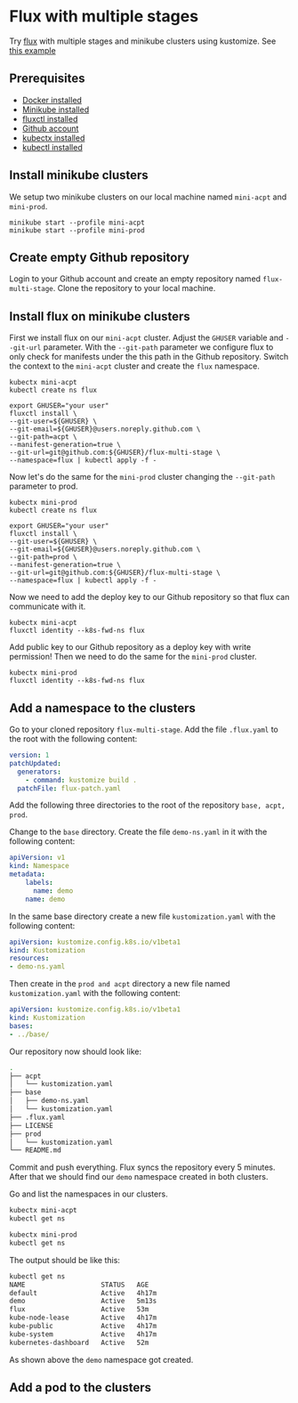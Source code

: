 # Flux with multiple stages

Try [flux](https://fluxcd.io/) with multiple stages and minikube clusters using kustomize. See [this example](https://github.com/fluxcd/flux-kustomize-example)

## Prerequisites
* [Docker installed](https://docs.docker.com/get-docker/)
* [Minikube installed](https://github.com/kubernetes/minikube/releases)
* [fluxctl installed](https://docs.fluxcd.io/en/1.19.0/references/fluxctl/)
* [Github account](https://github.com/)
* [kubectx installed](https://github.com/ahmetb/kubectx)
* [kubectl installed](https://kubernetes.io/docs/tasks/tools/install-kubectl/)

## Install minikube clusters
We setup two minikube clusters on our local machine named `mini-acpt` and `mini-prod`.
    
    minikube start --profile mini-acpt
    minikube start --profile mini-prod

## Create empty Github repository
Login to your Github account and create an empty repository named `flux-multi-stage`. Clone the repository to your local machine.

## Install flux on minikube clusters
First we install flux on our `mini-acpt` cluster. Adjust the `GHUSER` variable and `--git-url` parameter. With the `--git-path` parameter we configure flux to only check for manifests under the this path in the Github repository. Switch the context to the `mini-acpt` cluster and create the `flux` namespace.

    kubectx mini-acpt
    kubectl create ns flux

    export GHUSER="your user"
    fluxctl install \
    --git-user=${GHUSER} \
    --git-email=${GHUSER}@users.noreply.github.com \
    --git-path=acpt \
    --manifest-generation=true \
    --git-url=git@github.com:${GHUSER}/flux-multi-stage \
    --namespace=flux | kubectl apply -f -

Now let's do the same for the `mini-prod` cluster changing the `--git-path` parameter to prod.

    kubectx mini-prod
    kubectl create ns flux

    export GHUSER="your user"
    fluxctl install \
    --git-user=${GHUSER} \
    --git-email=${GHUSER}@users.noreply.github.com \
    --git-path=prod \
    --manifest-generation=true \
    --git-url=git@github.com:${GHUSER}/flux-multi-stage \
    --namespace=flux | kubectl apply -f -

Now we need to add the deploy key to our Github repository so that flux can communicate with it.

    kubectx mini-acpt
    fluxctl identity --k8s-fwd-ns flux

Add public key to our Github repository as a deploy key with write permission! Then we need to do the same for the `mini-prod` cluster.

    kubectx mini-prod
    fluxctl identity --k8s-fwd-ns flux

## Add a namespace to the clusters

Go to your cloned repository `flux-multi-stage`. Add the file `.flux.yaml` to the root with the following content:

```yaml
version: 1
patchUpdated:
  generators:
    - command: kustomize build .
  patchFile: flux-patch.yaml
```

Add the following three directories to the root of the repository `base, acpt, prod`.

Change to the `base` directory. Create the file `demo-ns.yaml` in it with the following content:

```yaml
apiVersion: v1
kind: Namespace
metadata:
    labels:
      name: demo
    name: demo
```
In the same base directory create a new file `kustomization.yaml` with the following content:

```yaml
apiVersion: kustomize.config.k8s.io/v1beta1
kind: Kustomization
resources:
- demo-ns.yaml
```

Then create in the `prod and acpt` directory a new file named `kustomization.yaml` with the following content:

```yaml
apiVersion: kustomize.config.k8s.io/v1beta1
kind: Kustomization
bases:
- ../base/
```
Our repository now should look like:

```bash
.
├── acpt
│   └── kustomization.yaml
├── base
│   ├── demo-ns.yaml
│   └── kustomization.yaml
├── .flux.yaml
├── LICENSE
├── prod
│   └── kustomization.yaml
└── README.md
```

Commit and push everything. Flux syncs the repository every 5 minutes. After that we should find our `demo` namespace created in both clusters.

Go and list the namespaces in our clusters.

```bash
kubectx mini-acpt
kubectl get ns

kubectx mini-prod
kubectl get ns
```

The output should be like this:

```bash
kubectl get ns   
NAME                   STATUS   AGE
default                Active   4h17m
demo                   Active   5m13s
flux                   Active   53m
kube-node-lease        Active   4h17m
kube-public            Active   4h17m
kube-system            Active   4h17m
kubernetes-dashboard   Active   52m
```

As shown above the `demo` namespace got created.

## Add a pod to the clusters
